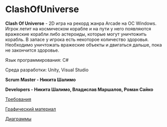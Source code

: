 # ClashOfUniverse

**Clash Of Universe** - 2D игра на рекорд жанра Arcade на OC Windows. Игрок летит на космическом корабле и на пути у него появляются вражеские корабли либо астероиды, которые могут уничтожить корабль. В запасе у игрока есть некоторое количество здоровья. Необходимо уничтожать вражеские объекты и двигаться дальше, пока не закончится здоровье.

Язык программирования: C#

Среда разработки: Unity, Visual Studio

**Scrum Master - Никита Шалимо** 

**Developers - Никита Шалимо, Владислав Маршалов, Роман Сайко**

[Требования](https://github.com/Shalimo/ClashOfUniverse/blob/master/%D0%94%D0%BE%D0%BA%D1%83%D0%BC%D0%B5%D0%BD%D1%82%D1%8B/%D0%A2%D1%80%D0%B5%D0%B1%D0%BE%D0%B2%D0%B0%D0%BD%D0%B8%D1%8F.md)

[Графический материал](https://github.com/Shalimo/ClashOfUniverse/tree/master/%D0%9C%D0%BE%D0%BA%D0%B0%D0%BF%D1%8B)

[Диаграммы]()

